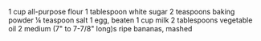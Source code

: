 1 cup all-purpose flour
1 tablespoon white sugar
2 teaspoons baking powder
¼ teaspoon salt
1 egg, beaten
1 cup milk
2 tablespoons vegetable oil
2 medium (7" to 7-7/8" long)s ripe bananas, mashed